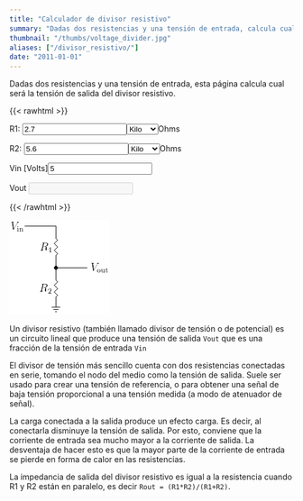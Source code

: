 ```yaml
---
title: "Calculador de divisor resistivo"
summary: "Dadas dos resistencias y una tensión de entrada, calcula cual será la tensión de salida del divisor resistivo."
thumbnail: "/thumbs/voltage_divider.jpg"
aliases: ["/divisor_resistivo/"]
date: "2011-01-01"
---
```


Dadas dos resistencias y una tensión de entrada, esta página calcula cual será la tensión de salida del divisor resistivo.

{{< rawhtml >}}
<form action="">
<p>R1: <input name="r1" value="2.7" id="r1"  type="number"/><select name="r1Scale" id="r1Scale" >
  <option></option>
  <option selected="selected">Kilo</option>
  <option>Mega</option>
</select>Ohms</p>
<p>R2: <input name="r2" value="5.6" id="r2"  type="number"/><select name="r2Scale" id="r2Scale" >
  <option></option>
  <option selected="selected">Kilo</option>
  <option>Mega</option>
</select>Ohms</p>
<p>Vin [Volts]<input name="vin" value="5" id="vin"  type="number"/></p>
<p>Vout <input name="vout" disabled="disabled" id="vout" /></p>
</form>
<script src="/inc/calculators/voltage_divider.js"></script>
{{< /rawhtml >}}

![Divisor resistivo](/images/divisorresistivo.png)

Un divisor resistivo (también llamado divisor de tensión o de potencial) es un circuito lineal que produce una tensión de salida `Vout` que es una fracción de la tensión de entrada `Vin`

El divisor de tensión más sencillo cuenta con dos resistencias conectadas en serie, tomando el nodo del medio como la tensión de salida. Suele ser usado para crear una tensión de referencia, o para obtener una señal de baja tensión proporcional a una tensión medida (a modo de atenuador de señal).

La carga conectada a la salida produce un efecto carga. Es decir, al conectarla disminuye la tensión de salida. Por esto, conviene que la corriente de entrada sea mucho mayor a la corriente de salida. La desventaja de hacer esto es que la mayor parte de la corriente de entrada se pierde en forma de calor en las resistencias.

La impedancia de salida del divisor resistivo es igual a la resistencia cuando R1 y R2 están en paralelo, es decir `Rout = (R1*R2)/(R1+R2)`.

